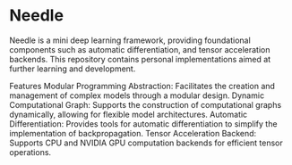 # Needle 
Needle is a mini deep learning framework, providing foundational components such as automatic differentiation, and tensor acceleration backends. This repository contains personal implementations aimed at further learning and development.

Features Modular Programming Abstraction: Facilitates the creation and management of complex models through a modular design. Dynamic Computational Graph: Supports the construction of computational graphs dynamically, allowing for flexible model architectures. Automatic Differentiation: Provides tools for automatic differentiation to simplify the implementation of backpropagation. Tensor Acceleration Backend: Supports CPU and NVIDIA GPU computation backends for efficient tensor operations.
